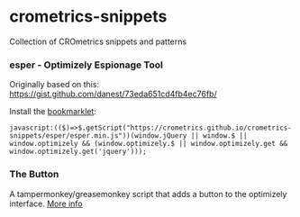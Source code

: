 # crometrics-snippets
Collection of CROmetrics snippets and patterns

### esper - Optimizely Espionage Tool
Originally based on this: https://gist.github.com/danest/73eda651cd4fb4ec76fb/

Install the <a href="javascript:(($)=>$.getScript('https://crometrics.github.io/crometrics-snippets/esper/esper.min.js'))(window.jQuery || window.$ || window.optimizely && (window.optimizely.$ || window.optimizely.get && window.optimizely.get('jquery')));">bookmarklet</a>:

```
javascript:(($)=>$.getScript("https://crometrics.github.io/crometrics-snippets/esper/esper.min.js"))(window.jQuery || window.$ || window.optimizely && (window.optimizely.$ || window.optimizely.get && window.optimizely.get('jquery')));
```

### The Button
A tampermonkey/greasemonkey script that adds a button to the optimizely interface. [More info](/the-button)